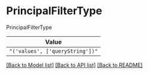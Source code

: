# PrincipalFilterType

PrincipalFilterType

| **Value** |
| --------- |
| `"('values', ['queryString'])"` |


[[Back to Model list]](../../README.md#documentation-for-models) [[Back to API list]](../../README.md#documentation-for-api-endpoints) [[Back to README]](../../README.md)
